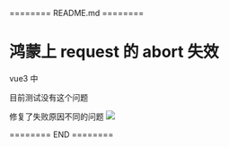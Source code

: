 ======== README.md ========

# 鸿蒙上 request 的 abort 失效

vue3 中

目前测试没有这个问题

修复了失败原因不同的问题
![](https://yuhepicgo.oss-cn-beijing.aliyuncs.com/20250710120623790.png)

======== END ========
